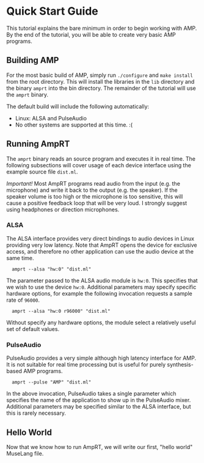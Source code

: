 Quick Start Guide
=================

This tutorial explains the bare minimum in order to begin working with AMP. By
the end of the tutorial, you will be able to create very basic AMP programs.

## Building AMP

For the most basic build of AMP, simply run `./configure` and `make install`
from the root directory. This will install the libraries in the `lib`
directory and the binary `amprt` into the bin directory. The remainder of the
tutorial will use the `amprt` binary.

The default build will include the following automatically:

  * Linux: ALSA and PulseAudio
  * No other systems are supported at this time. :(

## Running AmpRT

The `amprt` binary reads an source program and executes it in real time. The
following subsections will cover usage of each device interface using the
example source file `dist.ml`.

*Important!* Most AmpRT programs read audio from the input (e.g. the
microphone) and write it back to the output (e.g. the speaker). If the speaker
volume is too high or the microphone is too sensitive, this will cause a
positive feedback loop that will be very loud. I strongly suggest using
headphones or direction microphones.

### ALSA

The ALSA interface provides very direct bindings to audio devices in Linux
providing very low latency. Note that AmpRT opens the device for exclusive
access, and therefore no other application can use the audio device at the
same time.

	  amprt --alsa "hw:0" "dist.ml"

The parameter passed to the ALSA audio module is `hw:0`. This specifies that
we wish to use the device `hw:0`. Additional parameters may specify specific
hardware options, for example the following invocation requests a sample rate
of `96000`.

	  amprt --alsa "hw:0 r96000" "dist.ml"

Without specify any hardware options, the module select a relatively useful
set of default values.

### PulseAudio

PulseAudio provides a very simple although high latency interface for AMP. It
is not suitable for real time processing but is useful for purely
synthesis-based AMP programs.

	  amprt --pulse "AMP" "dist.ml"

In the above invocation, PulseAudio takes a single parameter which specifies
the name of the application to show up in the PulseAudio mixer. Additional
parameters may be specified similar to the ALSA interface, but this is rarely
necessary.

## Hello World

Now that we know how to run AmpRT, we will write our first, "hello world"
MuseLang file.

